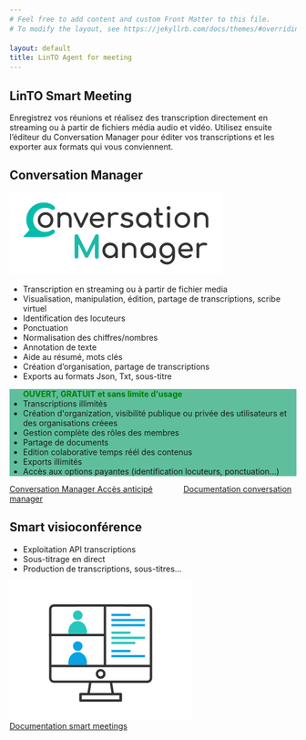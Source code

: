 ```yaml
---
# Feel free to add content and custom Front Matter to this file.
# To modify the layout, see https://jekyllrb.com/docs/themes/#overriding-theme-defaults

layout: default
title: LinTO Agent for meeting
---
```


<div id="body" class="flex col">
  <section>
    <div class="container">
      <h1 class="big-title centered green">LinTO Smart Meeting</h1>
      <p>Enregistrez vos réunions et réalisez des transcription directement en streaming ou à partir de fichiers média audio et vidéo.
        Utilisez ensuite l’éditeur du Conversation Manager pour éditer vos transcriptions et les exporter aux formats qui vous conviennent.</p>
    </div>
  </section>
  <section style="padding-top: 0;">
    <div class="container">
      <h2 class="big-title">Conversation <strong class="green">Manager</strong></h2>
      <!-- 
      <div class="disclaimer flex row justify-center">
        Les APIs de transcription sont ouvertes en accès illimité le temps de tester notre version actuelle. Des modalités de paiement pourront être mise en place par la suite.
      </div>
      -->
      <div class="flex row">
        <div class="flex col flex1 justify-center align-center padding-20">
          <img src="../assets/img/conversation-manager-logo.svg" alt="Conversation Manager" />
        </div>
          <div class="flex col flex2 padding-20">
          <ul>
            <li>Transcription en streaming ou à partir de fichier media</li>
            <li>Visualisation, manipulation, édition, partage de transcriptions, scribe virtuel</li>
            <li>Identification des locuteurs</li>
            <li>Ponctuation</li>
            <li>Normalisation des chiffres/nombres</li>
            <li>Annotation de texte</li>
            <li>Aide au résumé, mots clés</li>
            <li>Création d’organisation, partage de transcriptions</li>
            <li>Exports au formats Json, Txt, sous-titre</li>
          </ul>
        </div>
        <div class="flex col flex2 padding-20" style="background-color:#5FBF9D;">
          <ul><span style="text-align:center; color:green; font-weight:bold;"><b>OUVERT, GRATUIT et sans limite d'usage</b></span>
            <li>Transcriptions illimités</li>
            <li>Création d'organization, visibilité publique ou privée des utilisateurs et des organisations créees</li>
            <li>Gestion complète des rôles des membres</li>
            <li>Partage de documents</li>
            <li>Edition colaborative temps réél des contenus</li>
            <li>Exports illimités</li>
            <li>Accès aux options payantes (identification locuteurs, ponctuation...)</li>
          </ul>
        </div>
      </div>
      <div class="flex row align-center justify-center btn-cta-container">
        <a href="https://convos.linto.ai/" target="_blank" class="btn-cta blue" style="margin-right:50px;">Conversation Manager Accès anticipé</a>
        <a href="https://doc.linto.ai/docs/consumers/conversation-manager" target="_blank" class="btn-cta blue">Documentation conversation manager</a>
      </div>
    </div>
  </section>
  <section>
    <div class="container">
      <h2 class="big-title"><strong class="green">Smart</strong> visioconférence</h2>
      <div class="flex row">
          <div class="flex col flex2 padding-20">
            <ul>
              <li>Exploitation API transcriptions</li>
              <li>Sous-titrage en direct</li>
              <li>Production de transcriptions, sous-titres...</li>
            </ul>
        </div>
        <div class="flex col flex1 justify-center align-center padding-20">
          <img src="../assets/img/linto-meeting-visio.svg" alt="Smart meeting illustration" />
        </div>
      </div>
    </div>
     <div class="flex row align-center justify-center btn-cta-container">
        <a href="https://doc.linto.ai/docs/developpers/meeting" target="_blank" class="btn-cta blue">Documentation smart meetings</a>
      </div>
  </section>
</div>